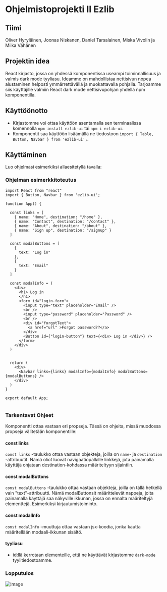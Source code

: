 # Ohjelmistoprojekti II Ezlib

## Tiimi

Oliver Hyryläinen, Joonas Niskanen, Daniel Tarsalainen, Miska Vivolin ja Miika Vähänen

## Projektin idea

React kirjasto, jossa on yhdessä komponentissa useampi toiminnallisuus ja valmis dark mode tyyliasu. Ideamme on mahdollistaa nettisivun nopea alustaminen helposti ymmärrettävällä ja muokattavalla pohjalla. Tarjoamme siis käyttäjille valmiin React dark mode nettisivupohjan yhdellä npm komponentilla.


## Käyttöönotto

- Kirjastomme voi ottaa käyttöön asentamalla sen terminaalissa komennolla `npm install ezlib-ui` tai `npm i ezlib-ui`. 
- Komponentit saa käyttöön lisäämällä ne tiedostoon `import { Table, Button, Navbar } from 'ezlib-ui';`.

## Käyttäminen
Luo ohjelmasi esimerkiksi allaesitetyllä tavalla:

### Ohjelman esimerkkitoteutus


```
import React from "react"
import { Button, Navbar } from 'ezlib-ui';

function App() {

  const links = [
    { name: "Home", destination: "/home" },
    { name: "Contact", destination: "/contact" },
    { name: "About", destination: "/about" },
    { name: "Sign up", destination: "/signup" }
  ]

  const modalButtons = [
    {
      text: "Log in"
    },
    {
      text: "Email"
    }
  ]

  const modalInfo = (
    <div>
      <h1> Log in
      </h1>
      <form id="login-form">
        <input type="text" placeholder="Email" />
        <br />
        <input type="password" placeholder="Password" />
        <br />
        <div id="forgotText">
          <a href="url" >Forgot password??</a>
        </div>
        <Button id={"login-button"} text={<div> Log in </div>} />
      </form>
    </div>
  )


  return (
    <div>
      <Navbar links={links} modalInfo={modalInfo} modalButtons={modalButtons} />
    </div>
  )
}

export default App;


```
### Tarkentavat Ohjeet

Komponentti ottaa vastaan eri propseja. Tässä on ohjeita, missä muodossa propseja välitetään komponentille:

#### const links
`const links` -taulukko ottaa vastaan objekteja, joilla on  `name`- ja `destination` -attribuutit. Nämä oliot luovat navigaatiopalkille linkkejä, jota painamalla käyttäjä ohjataan destination-kohdassa määriteltyyn sijaintiin.

#### const modalButtons
`const modalButtons` -taulukko ottaa vastaan objekteja, joilla on tällä hetkellä vain "text"-attribuutti. Nämä modalButtonsit määrittelevät nappeja, joita painamalla käyttäjä saa näkyville ikkunan, jossa on ennalta määriteltyjä elementtejä. Esimerkiksi kirjautumistoiminto.

#### const modalInfo
`const modalInfo` -muuttuja ottaa vastaan jsx-koodia, jonka kautta määritellään modaali-ikkunan sisältö.
 
#### tyyliasu
- id:llä kerrotaan elementeille, että ne käyttävät kirjastomme `dark-mode` tyylitiedostoamme.

### Lopputulos

![image](https://user-images.githubusercontent.com/47157255/138596213-dd36842b-e244-4318-93fd-7d72c5d70347.png)

